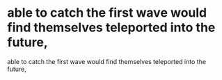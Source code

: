 # able to catch the first wave would find themselves teleported into the future,

able to catch the first wave would find themselves teleported into the future,